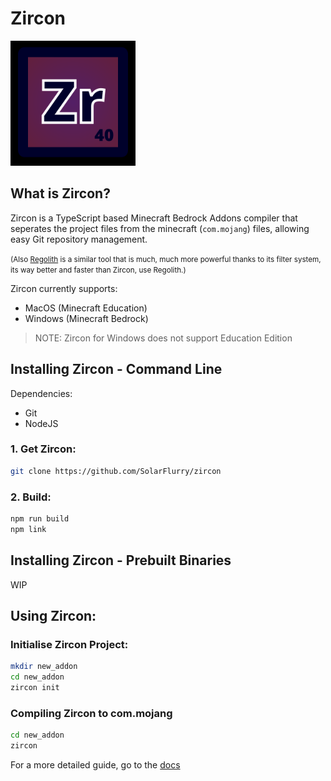 # Zircon
<img src="icons/zirconiumIcon_500.svg" height="200"/>

## What is Zircon?
Zircon is a TypeScript based Minecraft Bedrock Addons compiler that seperates the project files from the minecraft (`com.mojang`) files, allowing easy Git repository management.

<small>(Also [Regolith](https://github.com/Bedrock-OSS/Regolith) is a similar tool that is much, much more powerful thanks to its filter system, its way better and faster than Zircon, use Regolith.)</small>

Zircon currently supports:
- MacOS (Minecraft Education)
- Windows (Minecraft Bedrock)

> NOTE: Zircon for Windows does not support Education Edition

## Installing Zircon - Command Line
Dependencies:
- Git
- NodeJS

### 1. Get Zircon:
```sh
git clone https://github.com/SolarFlurry/zircon
```

### 2. Build:
```sh
npm run build
npm link
```

## Installing Zircon - Prebuilt Binaries
WIP

## Using Zircon:

### Initialise Zircon Project:
```sh
mkdir new_addon
cd new_addon
zircon init
```

### Compiling Zircon to com.mojang
```sh
cd new_addon
zircon
```

For a more detailed guide, go to the [docs](./docs)